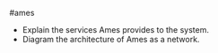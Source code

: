 #ames

- Explain the services Ames provides to the system.
- Diagram the architecture of Ames as a network.
